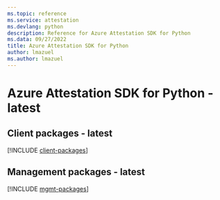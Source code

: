 ```yaml
---
ms.topic: reference
ms.service: attestation
ms.devlang: python
description: Reference for Azure Attestation SDK for Python
ms.data: 09/27/2022
title: Azure Attestation SDK for Python
author: lmazuel
ms.author: lmazuel
---
```

# Azure Attestation SDK for Python - latest

## Client packages - latest
[!INCLUDE [client-packages](attestation-client-index.md)]
## Management packages - latest
[!INCLUDE [mgmt-packages](attestation-mgmt-index.md)]